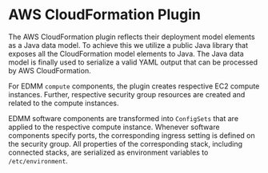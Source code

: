 # AWS CloudFormation Plugin

The  AWS CloudFormation plugin reflects their deployment model elements as a Java data model.
To achieve this we utilize a public Java library that exposes all the CloudFormation model elements to Java.
The Java data model is finally used to serialize a valid YAML output that can be processed by AWS CloudFormation.

For EDMM `compute` components, the plugin creates respective EC2 compute instances.
Further, respective security group resources are created and related to the compute instances. 

EDMM software components are transformed into `ConfigSets` that are applied to the respective compute instance.
Whenever software components specify ports, the corresponding ingress setting is defined on the security group.
All properties of the corresponding stack, including connected stacks, are serialized as environment variables to `/etc/environment`.
